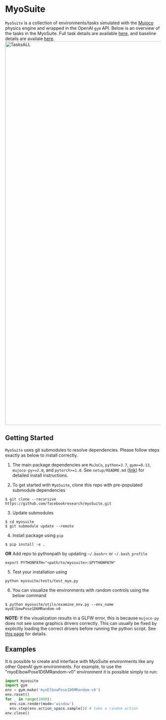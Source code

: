 # MyoSuite
`MyoSuite` is a collection of environments/tasks simulated with the [Mujoco](http://www.mujoco.org/) physics engine and wrapped in the OpenAI `gym` API.
Below is an overview of the tasks in the MyoSuite. Full task details are available [here](myosuite/envs/myo/README.md), and baseline details are availale [here](myosuite/agents).
<img width="1240" alt="TasksALL" src="https://user-images.githubusercontent.com/23240128/135134038-1abec2a6-ee47-49fb-b886-34b909f9fc8c.png">


## Getting Started
`MyoSuite` uses git submodules to resolve dependencies. Please follow steps exactly as below to install correctly.

1. The main package dependencies are `MuJoCo`, `python=3.7`, `gym>=0.13`, `mujoco-py>=2.0`, and `pytorch>=1.0`. See `setup/README.md` ([link](setup/README.md)) for detailed install instructions.

2. To get started with `MyoSuite`, clone this repo with pre-populated submodule dependencies
```
$ git clone --recursive https://github.com/facebookresearch/myoSuite.git
```
3. Update submodules
```
$ cd myosuite
$ git submodule update --remote
```
4. Install package using `pip`
```
$ pip install -e .
```
**OR**
Add repo to pythonpath by updating `~/.bashrc` or `~/.bash_profile`
```
export PYTHONPATH="<path/to/myosuite>:$PYTHONPATH"
```
5. Test your installation using
```
python myosuite/tests/test_myo.py
```

6. You can visualize the environments with random controls using the below command
```
$ python myosuite/utils/examine_env.py --env_name myoElbowPose1D6MRandom-v0
```
**NOTE:** If the visualization results in a GLFW error, this is because `mujoco-py` does not see some graphics drivers correctly. This can usually be fixed by explicitly loading the correct drivers before running the python script. See [this page](https://github.com/aravindr93/mjrl/tree/master/setup#known-issues) for details.

## Examples
It is possible to create and interface with MyoSuite environments like any other OpenAI gym environments. For example, to use the "myoElbowPose1D6MRandom-v0" environment it is possible simply to run:

```python
import myosuite
import gym
env = gym.make('myoElbowPose1D6MRandom-v0')
env.reset()
for _ in range(1000):
  env.sim.render(mode='window')
  env.step(env.action_space.sample()) # take a random action
env.close()
```
